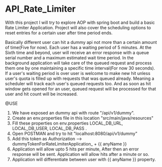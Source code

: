 # API_Rate_Limiter
With this project I will try to explore AOP with spring boot and build a basic Rate Limiter Application.
Project will also cover the scheduling options to reset entries for a certain user after time period ends.


Basically different user can hit a dummy api not more than a certain amount of time(Five for now).
Each user has a waiting period of 5 minutes. At the Sixth time and beyond,
user will receive an error response with a queue serial number and a maximum estimated wait time period. 
In the background application will take care of the queued request and process them one by one maintaining
a specific time interval(For now 30 seconds).
If a user's waiting period is over user is welcome to make new hit unless user's quota is filled up with requests that was
queued already. Meaning a scheduler will track each user's queued requests too. And as soon as hit window gets opened for an user,
queued request will be processed for that user and hit count will be increased.

@USE
1. We have exposed an dummy api with route "/api/v1/dummy".
2. Create an env.properties file in this location "src/main/java/resources"
3. Fill these properties on env.properties
   LOCAL_DB_URL, 
   LOCAL_DB_USER, 
   LOCAL_DB_PASS .
4. Open POSTMAN and try to hit "localhost:8080/api/v1/dummy"
5. Add this token as Authorization --> dummyTokenForRateLimiterApplication_ + {{ anyName }}
6. Application will allow upto 5 hits per minute, After then an error response will be sent. Application will allow hits after a minute or so.
7. Application will differentiate between user with {{ anyName }} property.
